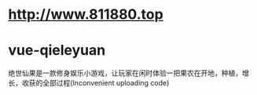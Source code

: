 
http://www.811880.top
=======
# vue-qieleyuan
绝世仙果是一款修身娱乐小游戏，让玩家在闲时体验一把果农在开地，种植，增长，收获的全部过程(Inconvenient uploading code)

